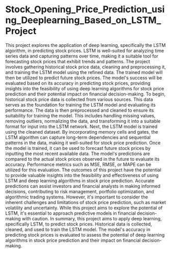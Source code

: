 # Stock_Opening_Price_Prediction_using_Deeplearning_Based_on_LSTM_Project
This project explores the application of deep learning, specifically the LSTM algorithm,
in predicting stock prices. LSTM is well-suited for analyzing time series data and capturing patterns over time,
making it a suitable tool for forecasting stock prices that exhibit trends and patterns. The project involves
gathering historical stock price data, cleaning and preprocessing it, and training the LSTM model using the
refined data. The trained model will then be utilized to predict future stock prices. The model's success will
be evaluated based on its accuracy in predicting stock prices, providing insights into the feasibility of using
deep learning algorithms for stock price prediction and their potential impact on financial decision-making.
To begin, historical stock price data is collected from various sources. This data serves as the foundation for
training the LSTM model and evaluating its performance. The data is then preprocessed and cleaned to ensure
its suitability for training the model. This includes handling missing values, removing outliers, normalizing
the data, and transforming it into a suitable format for input into the LSTM network. Next, the LSTM model
is trained using the cleaned dataset. By incorporating memory cells and gates, the LSTM algorithm can capture
long-term dependencies and sequential patterns in the data, making it well-suited for stock price prediction.
Once the model is trained, it can be used to forecast future stock prices by inputting the most recent available
data. The model's predictions are compared to the actual stock prices observed in the future to evaluate its
accuracy. Performance metrics such as MSE, RMSE, or MAPE can be utilized for this evaluation. The
outcomes of this project have the potential to provide valuable insights into the feasibility and effectiveness
of using LSTM and deep learning algorithms in stock price prediction. Accurate predictions can assist
investors and financial analysts in making informed decisions, contributing to risk management, portfolio
optimization, and algorithmic trading systems. However, it's important to consider the inherent challenges and
limitations of stock price prediction, such as market volatility and uncertainty. While this project aims to
explore the potential of LSTM, it's essential to approach predictive models in financial decision-making with
caution. In summary, this project aims to apply deep learning, specifically LSTM, to predict stock prices.
Historical data is collected, cleaned, and used to train the LSTM model. The model's accuracy in predicting
stock prices is evaluated to assess the potential of deep learning algorithms in stock price prediction and their
impact on financial decision-making.
